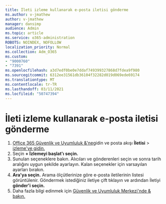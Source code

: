 ```yaml
---
title: İleti izleme kullanarak e-posta iletisi gönderme
ms.author: v-jmathew
author: v-jmathew
manager: dansimp
audience: Admin
ms.topic: article
ms.service: o365-administration
ROBOTS: NOINDEX, NOFOLLOW
localization_priority: Normal
ms.collection: Adm_O365
ms.custom:
- "9000760"
- "7391"
ms.openlocfilehash: a3d7edf0be0e7ddaf749399327868d7fdea9f980
ms.sourcegitcommit: 6312ee31561db36104f32282d019d069ede69174
ms.translationtype: MT
ms.contentlocale: tr-TR
ms.lasthandoff: 03/11/2021
ms.locfileid: "50747394"
---
```

# <a name="submit-an-email-message-using-message-trace"></a>İleti izleme kullanarak e-posta iletisi gönderme

1. [Office 365 Güvenlik ve Uyumluluk &'ne](https://go.microsoft.com/fwlink/p/?linkid=2077143)gidin ve posta akışı **İletisi**  >  [izleme'ye gidin.](https://go.microsoft.com/fwlink/?linkid=2101048)
2. Seçin **+ İzlemeyi başlat'ı seçin.**
3. Sunulan seçeneklere bakın. Alıcıları ve gönderenleri seçin ve sonra tarih aralığını uygun şekilde ayarlayın. Kalan seçenekler için varsayılan ayarları bırakın.
4. **Ara'ya seçin.** Arama ölçütlerinize göre e-posta iletilerinin listesi görüntülenir. Göndermek istediğiniz iletiye çift tıklayın ve ardından İletiyi **gönder'i seçin.**
5. Daha fazla bilgi edinmek için [Güvenlik ve Uyumluluk Merkezi'nde & bakın.](https://go.microsoft.com/fwlink/?linkid=2101557)
